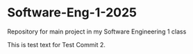 # Software-Eng-1-2025
Repository for main project in my Software Engineering 1 class

This is test text for Test Commit 2.
